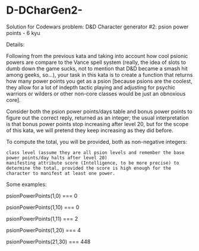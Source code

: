 # D-DCharGen2-

Solution for Codewars problem: D&amp;D Character generator #2: psion power points - 6 kyu

Details:

Following from the previous kata and taking into account how cool psionic powers are compare to the Vance spell system (really, the idea of slots to dumb down the game sucks, not to mention that D&D became a smash hit among geeks, so...), your task in this kata is to create a function that returns how many power points you get as a psion [because psions are the coolest, they allow for a lot of indepth tactic playing and adjusting for psychic warriors or wilders or other non-core classes would be just an obnoxious core].

Consider both the psion power points/days table and bonus power points to figure out the correct reply, returned as an integer; the usual interpretation is that bonus power points stop increasing after level 20, but for the scope of this kata, we will pretend they keep increasing as they did before.

To compute the total, you will be provided, both as non-negative integers:

    class level (assume they are all psion levels and remember the base power points/day halts after level 20)
    manifesting attribute score (Intelligence, to be more precise) to determine the total, provided the score is high enough for the character to manifest at least one power.

Some examples:

psionPowerPoints(1,0) === 0

psionPowerPoints(1,10) === 0

psionPowerPoints(1,11) === 2

psionPowerPoints(1,20) === 4

psionPowerPoints(21,30) === 448

